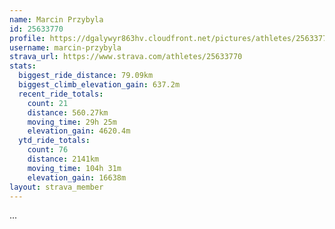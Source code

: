 ```yaml
---
name: Marcin Przybyla
id: 25633770
profile: https://dgalywyr863hv.cloudfront.net/pictures/athletes/25633770/12947173/2/large.jpg
username: marcin-przybyla
strava_url: https://www.strava.com/athletes/25633770
stats:
  biggest_ride_distance: 79.09km
  biggest_climb_elevation_gain: 637.2m
  recent_ride_totals:
    count: 21
    distance: 560.27km
    moving_time: 29h 25m
    elevation_gain: 4620.4m
  ytd_ride_totals:
    count: 76
    distance: 2141km
    moving_time: 104h 31m
    elevation_gain: 16638m
layout: strava_member
--- 
```

...
